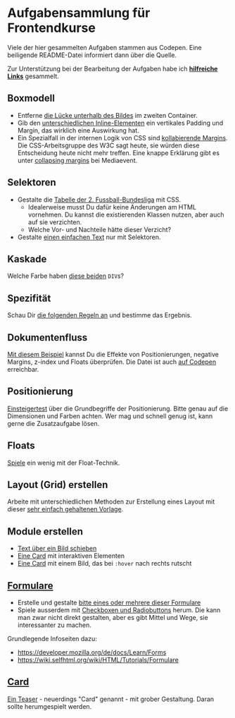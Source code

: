 # Aufgabensammlung für Frontendkurse

Viele der hier gesammelten Aufgaben stammen aus Codepen. Eine beiligende README-Datei informiert dann über die Quelle.


Zur Unterstützung bei der Bearbeitung der Aufgaben habe ich **[hilfreiche Links](hilfreiche-links.md)** gesammelt.

## Boxmodell

- Entferne [die Lücke unterhalb des Bildes](Boxmodell/textunterlaenge-und-bilder) im zweiten Container.
- Gib den [unterschiedlichen Inline-Elementen](Boxmodell/zeilenboxen-und-display-eigenschaft) ein vertikales Padding und Margin, das wirklich eine Auswirkung hat.
- Ein Spezialfall in der internen Logik von CSS sind [kollabierende Margins](kollabierende-margins/index.html). Die CSS-Arbeitsgruppe des W3C sagt heute, sie würden diese Entscheidung heute nicht mehr treffen. Eine knappe Erklärung gibt es unter [collapsing margins](https://www.mediaevent.de/css/margin.html) bei Mediaevent.

## Selektoren

- Gestalte die [Tabelle der 2. Fussball-Bundesliga](Selektoren/bundesliga-tabelle) mit CSS. 
  * Idealerweise musst Du dafür keine Änderungen am HTML vornehmen. Du kannst die existierenden Klassen nutzen, aber auch auf sie verzichten. 
  * Welche Vor- und Nachteile hätte dieser Verzicht?
- Gestalte [einen einfachen Text](Selektoren/text-mit-selektoren-gestalten/) nur mit Selektoren.

## Kaskade

Welche Farbe haben [diese beiden](Kaskade/README.md) `DIV`s?

## Spezifität

Schau Dir [die folgenden Regeln an](Spezifitaet/README.md) und bestimme das Ergebnis.

## Dokumentenfluss

[Mit diesem Beispiel](dokumentenfluss/) kannst Du die Effekte von Positionierungen, negative Margins, z-index und Floats überprüfen. Die Datei ist auch [auf Codepen](https://codepen.io/jensgro/pen/jCmbI) erreichbar.

## Positionierung

[Einsteigertest](Positionierung/test-positionierung) über die Grundbegriffe der Positionierung. Bitte genau auf die Dimensionen und Farben achten. Wer mag und schnell genug ist, kann gerne die Zusatzaufgabe lösen.

## Floats

[Spiele](Floats/floating/) ein wenig mit der Float-Technik. 

## Layout (Grid) erstellen

Arbeite mit unterschiedlichen Methoden zur Erstellung eines Layout mit dieser [sehr einfach gehaltenen Vorlage](Layout-erstellen/ein-einfaches-grid-bauen).

## Module erstellen

- [Text über ein Bild schieben](Module-erstellen/texte-ueber-bilder-schieben)
- [Eine Card](Module-erstellen/cards-1)  mit interaktiven Elementen
- [Eine Card](Module-erstellen/cards-2)  mit einem Bild, das bei `:hover` nach rechts rutscht

## [Formulare](Formulare/README.md)

- Erstelle und gestalte [bitte eines oder mehrere dieser Formulare](Formulare/README.md#bitte-eines-oder-mehrere-dieser-formulare-nachbilden)
- Spiele ausserdem mit [Checkboxen und Radiobuttons](Formulare/README.md#individuelle-checkboxen-und-radio-buttons) herum. Die kann man zwar nicht direkt gestalten, aber es gibt Mittel und Wege, sie interessanter zu machen. 

Grundlegende Infoseiten dazu:

- https://developer.mozilla.org/de/docs/Learn/Forms
- https://wiki.selfhtml.org/wiki/HTML/Tutorials/Formulare 

## [Card](Card/card.html)

[Ein Teaser](Card/card.html) - neuerdings "Card" genannt - mit grober Gestaltung. Daran sollte herumgespielt werden.


